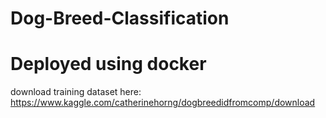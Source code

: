 # Dog-Breed-Classification

# Deployed using docker 

download training dataset here: https://www.kaggle.com/catherinehorng/dogbreedidfromcomp/download


